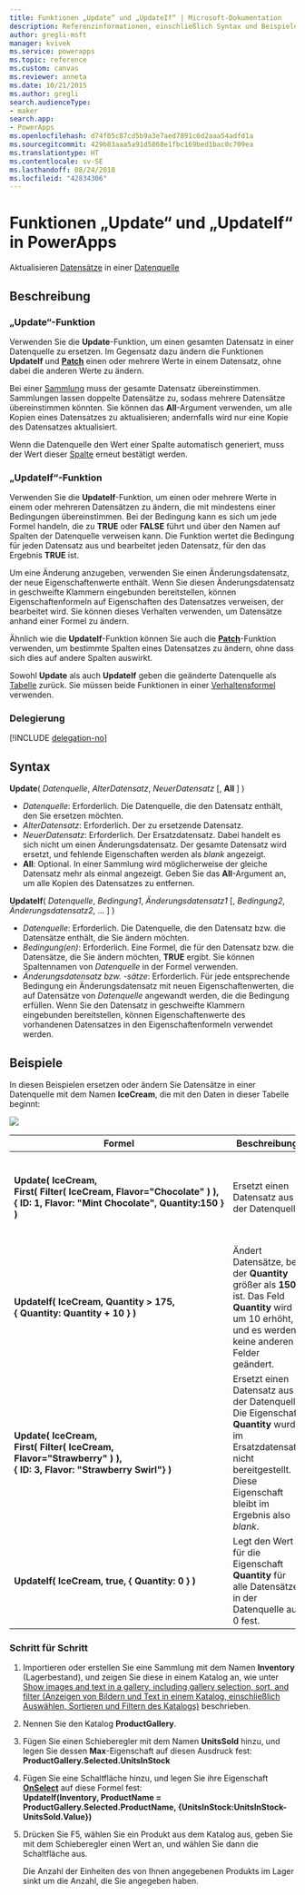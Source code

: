 ```yaml
---
title: Funktionen „Update“ und „UpdateIf“ | Microsoft-Dokumentation
description: Referenzinformationen, einschließlich Syntax und Beispielen, für die Funktionen „Update“ und „UpdateIf“ in PowerApps
author: gregli-msft
manager: kvivek
ms.service: powerapps
ms.topic: reference
ms.custom: canvas
ms.reviewer: anneta
ms.date: 10/21/2015
ms.author: gregli
search.audienceType:
- maker
search.app:
- PowerApps
ms.openlocfilehash: d74f05c87cd5b9a3e7aed7891c6d2aaa54adfd1a
ms.sourcegitcommit: 429b83aaa5a91d5868e1fbc169bed1bac0c709ea
ms.translationtype: HT
ms.contentlocale: sv-SE
ms.lasthandoff: 08/24/2018
ms.locfileid: "42834306"
---
```

# <a name="update-and-updateif-functions-in-powerapps"></a>Funktionen „Update“ und „UpdateIf“ in PowerApps
Aktualisieren [Datensätze](../working-with-tables.md#records) in einer [Datenquelle](../working-with-data-sources.md)

## <a name="description"></a>Beschreibung
### <a name="update-function"></a>„Update“-Funktion
Verwenden Sie die **Update**-Funktion, um einen gesamten Datensatz in einer Datenquelle zu ersetzen. Im Gegensatz dazu ändern die Funktionen **UpdateIf** und **[Patch](function-patch.md)** einen oder mehrere Werte in einem Datensatz, ohne dabei die anderen Werte zu ändern.

Bei einer [Sammlung](../working-with-data-sources.md#collections) muss der gesamte Datensatz übereinstimmen. Sammlungen lassen doppelte Datensätze zu, sodass mehrere Datensätze übereinstimmen könnten. Sie können das **All**-Argument verwenden, um alle Kopien eines Datensatzes zu aktualisieren; andernfalls wird nur eine Kopie des Datensatzes aktualisiert.

Wenn die Datenquelle den Wert einer Spalte automatisch generiert, muss der Wert dieser [Spalte](../working-with-tables.md#columns) erneut bestätigt werden.

### <a name="updateif-function"></a>„UpdateIf“-Funktion
Verwenden Sie die **UpdateIf**-Funktion, um einen oder mehrere Werte in einem oder mehreren Datensätzen zu ändern, die mit mindestens einer Bedingungen übereinstimmen. Bei der Bedingung kann es sich um jede Formel handeln, die zu **TRUE** oder **FALSE** führt und über den Namen auf Spalten der Datenquelle verweisen kann. Die Funktion wertet die Bedingung für jeden Datensatz aus und bearbeitet jeden Datensatz, für den das Ergebnis **TRUE** ist.  

Um eine Änderung anzugeben, verwenden Sie einen Änderungsdatensatz, der neue Eigenschaftenwerte enthält. Wenn Sie diesen Änderungsdatensatz in geschweifte Klammern eingebunden bereitstellen, können Eigenschaftenformeln auf Eigenschaften des Datensatzes verweisen, der bearbeitet wird. Sie können dieses Verhalten verwenden, um Datensätze anhand einer Formel zu ändern.

Ähnlich wie die **UpdateIf**-Funktion können Sie auch die **[Patch](function-patch.md)**-Funktion verwenden, um bestimmte Spalten eines Datensatzes zu ändern, ohne dass sich dies auf andere Spalten auswirkt.

Sowohl **Update** als auch **UpdateIf** geben die geänderte Datenquelle als [Tabelle](../working-with-tables.md) zurück. Sie müssen beide Funktionen in einer [Verhaltensformel](../working-with-formulas-in-depth.md) verwenden.

### <a name="delegation"></a>Delegierung
[!INCLUDE [delegation-no](../../../includes/delegation-no.md)]

## <a name="syntax"></a>Syntax
**Update**( *Datenquelle*, *AlterDatensatz*, *NeuerDatensatz* [, **All** ] )

* *Datenquelle*: Erforderlich. Die Datenquelle, die den Datensatz enthält, den Sie ersetzen möchten.
* *AlterDatensatz*: Erforderlich. Der zu ersetzende Datensatz.
* *NeuerDatensatz*: Erforderlich. Der Ersatzdatensatz. Dabei handelt es sich nicht um einen Änderungsdatensatz. Der gesamte Datensatz wird ersetzt, und fehlende Eigenschaften werden als *blank* angezeigt.
* **All**: Optional. In einer Sammlung wird möglicherweise der gleiche Datensatz mehr als einmal angezeigt. Geben Sie das **All**-Argument an, um alle Kopien des Datensatzes zu entfernen.

**UpdateIf**( *Datenquelle*, *Bedingung1*, *Änderungsdatensatz1* [, *Bedingung2*, *Änderungsdatensatz2*, ... ] )

* *Datenquelle*: Erforderlich. Die Datenquelle, die den Datensatz bzw. die Datensätze enthält, die Sie ändern möchten.
* *Bedingung(en)*: Erforderlich. Eine Formel, die für den Datensatz bzw. die Datensätze, die Sie ändern möchten, **TRUE** ergibt.  Sie können Spaltennamen von *Datenquelle* in der Formel verwenden.  
* *Änderungsdatensatz bzw. -sätze*: Erforderlich.  Für jede entsprechende Bedingung ein Änderungsdatensatz mit neuen Eigenschaftenwerten, die auf Datensätze von *Datenquelle* angewandt werden, die die Bedingung erfüllen. Wenn Sie den Datensatz in geschweifte Klammern eingebunden bereitstellen, können Eigenschaftenwerte des vorhandenen Datensatzes in den Eigenschaftenformeln verwendet werden.

## <a name="examples"></a>Beispiele
In diesen Beispielen ersetzen oder ändern Sie Datensätze in einer Datenquelle mit dem Namen **IceCream**, die mit den Daten in dieser Tabelle beginnt:

![](media/function-update-updateif/icecream.png)

| Formel | Beschreibung | Ergebnis |
| --- | --- | --- |
| **Update(&nbsp;IceCream,<br>First(&nbsp;Filter(&nbsp;IceCream,&nbsp;Flavor="Chocolate"&nbsp;)&nbsp;), {&nbsp;ID:&nbsp;1,&nbsp;Flavor:&nbsp;"Mint&nbsp;Chocolate",&nbsp;Quantity:150&nbsp;} )** |Ersetzt einen Datensatz aus der Datenquelle |<style> img { max-width: none } </style> ![](media/function-update-updateif/icecream-mint.png)<br><br>Die Datenquelle **IceCream** (Eiscreme) wurde geändert. |
| **UpdateIf(&nbsp;IceCream, Quantity > 175, {&nbsp;Quantity:&nbsp;Quantity&nbsp;+&nbsp;10&nbsp;} )** |Ändert Datensätze, bei der **Quantity** größer als **150** ist.  Das Feld **Quantity** wird um 10 erhöht, und es werden keine anderen Felder geändert. |![](media/function-update-updateif/icecream-mint-plus10.png)<br><br>Die Datenquelle **IceCream** (Eiscreme) wurde geändert. |
| **Update(&nbsp;IceCream,<br>First(&nbsp;Filter(&nbsp;IceCream, Flavor="Strawberry"&nbsp;)&nbsp;),<br>{&nbsp;ID:&nbsp;3, Flavor:&nbsp;"Strawberry Swirl"} )** |Ersetzt einen Datensatz aus der Datenquelle Die Eigenschaft **Quantity** wurde im Ersatzdatensatz nicht bereitgestellt. Diese Eigenschaft bleibt im Ergebnis also *blank*. |![](media/function-update-updateif/icecream-mint-swirl.png)<br><br>Die Datenquelle **IceCream** (Eiscreme) wurde geändert. |
| **UpdateIf(&nbsp;IceCream, true, {&nbsp;Quantity:&nbsp;0&nbsp;} )** |Legt den Wert für die Eigenschaft **Quantity** für alle Datensätze in der Datenquelle auf 0 fest. |![ ](./media/function-update-updateif/icecream-mint-zero.png)<br> <br>Die Datenquelle **IceCream** (Eiscreme) wurde geändert. |

### <a name="step-by-step"></a>Schritt für Schritt
1. Importieren oder erstellen Sie eine Sammlung mit dem Namen **Inventory** (Lagerbestand), und zeigen Sie diese in einem Katalog an, wie unter [Show images and text in a gallery, including gallery selection, sort, and filter (Anzeigen von Bildern und Text in einem Katalog, einschließlich Auswählen, Sortieren und Filtern des Katalogs)](../show-images-text-gallery-sort-filter.md) beschrieben.
2. Nennen Sie den Katalog **ProductGallery**.
3. Fügen Sie einen Schieberegler mit dem Namen **UnitsSold** hinzu, und legen Sie dessen **Max**-Eigenschaft auf diesen Ausdruck fest:<br>**ProductGallery.Selected.UnitsInStock**
4. Fügen Sie eine Schaltfläche hinzu, und legen Sie ihre Eigenschaft **[OnSelect](../controls/properties-core.md)** auf diese Formel fest:<br>**UpdateIf(Inventory, ProductName = ProductGallery.Selected.ProductName, {UnitsInStock:UnitsInStock-UnitsSold.Value})**
5. Drücken Sie F5, wählen Sie ein Produkt aus dem Katalog aus, geben Sie mit dem Schieberegler einen Wert an, und wählen Sie dann die Schaltfläche aus.
   
    Die Anzahl der Einheiten des von Ihnen angegebenen Produkts im Lager sinkt um die Anzahl, die Sie angegeben haben.

